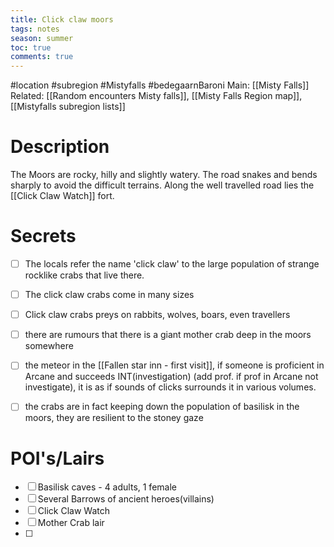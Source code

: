 ---title: Click claw moorstags: notesseason: summertoc: truecomments: true---
#location #subregion #Mistyfalls #bedegaarnBaroni 
Main: [[Misty Falls]]
Related: [[Random encounters Misty falls]], [[Misty Falls Region map]], [[Mistyfalls subregion lists]]

# Description
The Moors are rocky, hilly and slightly watery. 
The road snakes and bends sharply to avoid the difficult terrains.
Along the well travelled road lies the [[Click Claw Watch]] fort.

# Secrets
- [ ] The locals refer the name 'click claw' to the large population of strange rocklike crabs that live there.
- [ ] The click claw crabs come in many sizes
- [ ] Click claw crabs preys on rabbits, wolves, boars, even travellers
- [ ] there are rumours that there is a giant mother crab deep in the moors somewhere
- [ ] the meteor in the [[Fallen star inn - first visit]], if someone is proficient in Arcane and succeeds INT(investigation) (add prof. if prof in Arcane not investigate), it is as if sounds of clicks surrounds it in various volumes.
- [ ] the crabs are in fact keeping down the population of basilisk in the moors, they are resilient to the stoney gaze


# POI's/Lairs 
- [ ] Basilisk caves - 4 adults, 1 female
- [ ] Several Barrows of ancient heroes(villains)
- [ ] Click Claw Watch
- [ ] Mother Crab lair
- [ ] 
